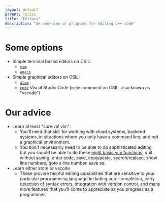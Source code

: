 ```yaml
---
layout: default
parent: Topics
title: "Editors"
description: "An overview of programs for editing C++ code"
---
```


# Some options

* Simple terminal based editors on CSIL:
   * [`vim`](/topics/vim.html)
   * [`emacs`](/topics/emacs.html)
* Simple graphical editors on CSIL:
   * [`atom`](/topics/atom.html)
   * [`code`](/topics/vscode.html) Visual Studio Code (`code` command on CSIL, also known as "vscode")

# Our advice

* Learn at least "survival vim": 
   * You'll need that skill for working with cloud systems, backend systems, in situations
     where you only have a command line, and not a graphical environment.
   * You don't necessarily need to be able to do sophisticated editing, but you should be able
     to do these [eight basic vim functions](/topics/vim_basic_eight/): quit without saving, enter code, save, copy/paste, 
     search/replace, show line numbers, goto a line number, save as.
* Learn either atom or vscode
   * These provide helpful editing capabilities that are sensitive to your particular
     programming language including auto-completion, early detection of syntax errors,
     integration with version control, and many more features that you'll come to appreciate
     as you progress as a programmer.



